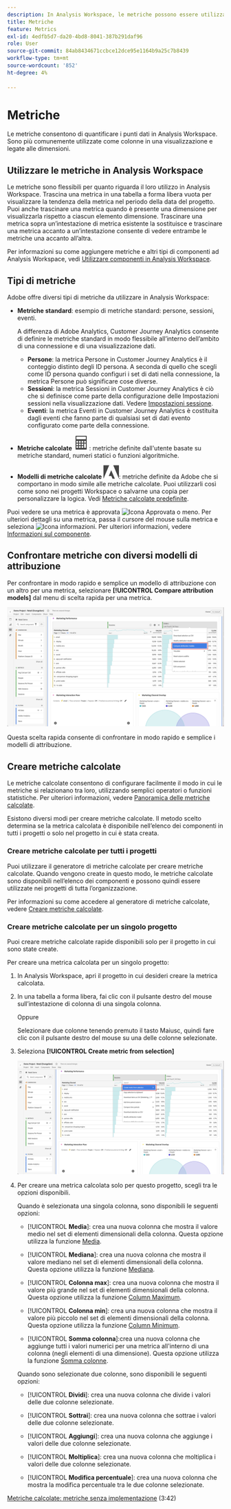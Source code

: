 ```yaml
---
description: In Analysis Workspace, le metriche possono essere utilizzate in due modi.
title: Metriche
feature: Metrics
exl-id: 4edfb5d7-da20-4bd8-8041-387b291daf96
role: User
source-git-commit: 84ab8434671ccbce12dce95e1164b9a25c7b8439
workflow-type: tm+mt
source-wordcount: '852'
ht-degree: 4%

---
```


# Metriche

Le metriche consentono di quantificare i punti dati in Analysis Workspace. Sono più comunemente utilizzate come colonne in una visualizzazione e legate alle dimensioni.

## Utilizzare le metriche in Analysis Workspace

Le metriche sono flessibili per quanto riguarda il loro utilizzo in Analysis Workspace. Trascina una metrica in una tabella a forma libera vuota per visualizzare la tendenza della metrica nel periodo della data del progetto. Puoi anche trascinare una metrica quando è presente una dimensione per visualizzarla rispetto a ciascun elemento dimensione. Trascinare una metrica sopra un’intestazione di metrica esistente la sostituisce e trascinare una metrica accanto a un’intestazione consente di vedere entrambe le metriche una accanto all’altra.

Per informazioni su come aggiungere metriche e altri tipi di componenti ad Analysis Workspace, vedi [Utilizzare componenti in Analysis Workspace](/help/components/use-components-in-workspace.md).


## Tipi di metriche

Adobe offre diversi tipi di metriche da utilizzare in Analysis Workspace:


* **Metriche standard**: esempio di metriche standard: persone, sessioni, eventi.

  A differenza di Adobe Analytics, Customer Journey Analytics consente di definire le metriche standard in modo flessibile all’interno dell’ambito di una connessione e di una visualizzazione dati.

   * **Persone**: la metrica Persone in Customer Journey Analytics è il conteggio distinto degli ID persona. A seconda di quello che scegli come ID persona quando configuri i set di dati nella connessione, la metrica Persone può significare cose diverse.
   * **Sessioni**: la metrica Sessioni in Customer Journey Analytics è ciò che si definisce come parte della configurazione delle Impostazioni sessioni nella visualizzazione dati. Vedere [Impostazioni sessione](/help/data-views/session-settings.md).
   * **Eventi**: la metrica Eventi in Customer Journey Analytics è costituita dagli eventi che fanno parte di qualsiasi set di dati evento configurato come parte della connessione.

* **Metriche calcolate** ![Calcolatore](/help/assets/icons/Calculator.svg): metriche definite dall&#39;utente basate su metriche standard, numeri statici o funzioni algoritmiche.

* **Modelli di metriche calcolate** ![AdobeLogoSmall](/help/assets/icons/AdobeLogoSmall.svg): metriche definite da Adobe che si comportano in modo simile alle metriche calcolate. Puoi utilizzarli così come sono nei progetti Workspace o salvarne una copia per personalizzare la logica. Vedi [Metriche calcolate predefinite](calc-metrics/cm-workflow/../default-calcmetrics.md).

Puoi vedere se una metrica è approvata ![Icona Approvata](https://spectrum.adobe.com/static/icons/ui_18/CheckmarkSize100.svg) o meno. Per ulteriori dettagli su una metrica, passa il cursore del mouse sulla metrica e seleziona ![Icona informazioni](https://spectrum.adobe.com/static/icons/workflow_18/Smock_InfoOutline_18_N.svg). Per ulteriori informazioni, vedere [Informazioni sul componente](use-components-in-workspace.md#component-info).

## Confrontare metriche con diversi modelli di attribuzione

Per confrontare in modo rapido e semplice un modello di attribuzione con un altro per una metrica, selezionare **[!UICONTROL Compare attribution models]** dal menu di scelta rapida per una metrica.

![Evidenziazione del pannello Workspace Confronta modelli di attribuzione](assets/compare-attribution.png)

Questa scelta rapida consente di confrontare in modo rapido e semplice i modelli di attribuzione.

## Creare metriche calcolate

Le metriche calcolate consentono di configurare facilmente il modo in cui le metriche si relazionano tra loro, utilizzando semplici operatori o funzioni statistiche. Per ulteriori informazioni, vedere [Panoramica delle metriche calcolate](/help/components/calc-metrics/calc-metr-overview.md).

Esistono diversi modi per creare metriche calcolate. Il metodo scelto determina se la metrica calcolata è disponibile nell’elenco dei componenti in tutti i progetti o solo nel progetto in cui è stata creata.

### Creare metriche calcolate per tutti i progetti

Puoi utilizzare il generatore di metriche calcolate per creare metriche calcolate. Quando vengono create in questo modo, le metriche calcolate sono disponibili nell’elenco dei componenti e possono quindi essere utilizzate nei progetti di tutta l’organizzazione.

Per informazioni su come accedere al generatore di metriche calcolate, vedere [Creare metriche calcolate](/help/components/calc-metrics/cm-workflow/cm-workflow.md).

### Creare metriche calcolate per un singolo progetto

Puoi creare metriche calcolate rapide disponibili solo per il progetto in cui sono state create.

Per creare una metrica calcolata per un singolo progetto:

1. In Analysis Workspace, apri il progetto in cui desideri creare la metrica calcolata.

1. In una tabella a forma libera, fai clic con il pulsante destro del mouse sull’intestazione di colonna di una singola colonna.

   Oppure

   Selezionare due colonne tenendo premuto il tasto Maiusc, quindi fare clic con il pulsante destro del mouse su una delle colonne selezionate.

1. Seleziona **[!UICONTROL Create metric from selection]**

   ![Evidenziazione del pannello Workspace Crea da selezione](assets/create-metric-from-selection.png)

1. Per creare una metrica calcolata solo per questo progetto, scegli tra le opzioni disponibili.

   Quando è selezionata una singola colonna, sono disponibili le seguenti opzioni:

   * [!UICONTROL **Media**]: crea una nuova colonna che mostra il valore medio nel set di elementi dimensionali della colonna. Questa opzione utilizza la funzione [Media](/help/components/calc-metrics/cm-functions.md#mean).

   * [!UICONTROL **Mediana**]: crea una nuova colonna che mostra il valore mediano nel set di elementi dimensionali della colonna. Questa opzione utilizza la funzione [Mediana](/help/components/calc-metrics/cm-functions.md#median).

   * [!UICONTROL **Colonna max**]: crea una nuova colonna che mostra il valore più grande nel set di elementi dimensionali della colonna. Questa opzione utilizza la funzione [Column Maximum](/help/components/calc-metrics/cm-functions.md#column-maximum).

   * [!UICONTROL **Colonna min**]: crea una nuova colonna che mostra il valore più piccolo nel set di elementi dimensionali della colonna. Questa opzione utilizza la funzione [Column Minimum](/help/components/calc-metrics/cm-functions.md#column-minimum).

   * [!UICONTROL **Somma colonna**]:crea una nuova colonna che aggiunge tutti i valori numerici per una metrica all&#39;interno di una colonna (negli elementi di una dimensione). Questa opzione utilizza la funzione [Somma colonne](/help/components/calc-metrics/cm-functions.md#column-sum).

   Quando sono selezionate due colonne, sono disponibili le seguenti opzioni:

   * [!UICONTROL **Dividi**]: crea una nuova colonna che divide i valori delle due colonne selezionate.

   * [!UICONTROL **Sottrai**]: crea una nuova colonna che sottrae i valori delle due colonne selezionate.

   * [!UICONTROL **Aggiungi**]: crea una nuova colonna che aggiunge i valori delle due colonne selezionate.

   * [!UICONTROL **Moltiplica**]: crea una nuova colonna che moltiplica i valori delle due colonne selezionate.

   * [!UICONTROL **Modifica percentuale**]: crea una nuova colonna che mostra la modifica percentuale tra le due colonne selezionate.

[Metriche calcolate: metriche senza implementazione](https://experienceleague.adobe.com/docs/analytics-learn/tutorials/components/calculated-metrics/calculated-metrics-implementationless-metrics.html?lang=it) (3:42)


